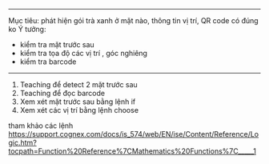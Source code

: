 ***
Mục tiêu: phát hiện gói trà xanh ở mặt nào, thông tin vị trí, QR code có đúng ko
Ý tưởng:
+ kiểm tra mặt trước sau
+ kiểm tra tọa độ các vị trí , góc nghiêng
+ kiểm tra barcode
***


1. Teaching để detect 2 mặt trước sau
2. Teaching để đọc barcode
3. Xem xét mặt trước sau bằng lệnh if
4. Xem xét các vị trí bằng lệnh choose

tham khảo các lệnh
https://support.cognex.com/docs/is_574/web/EN/ise/Content/Reference/Logic.htm?tocpath=Function%20Reference%7CMathematics%20Functions%7C_____1
